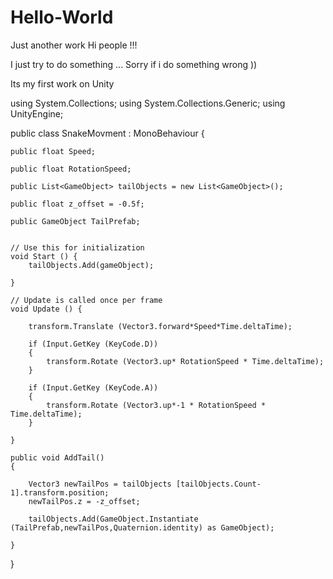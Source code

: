 # Hello-World
Just another work
Hi people !!!

I just try to do something ...
Sorry if i do something wrong ))

Its my first work on Unity

using System.Collections;
using System.Collections.Generic;
using UnityEngine;

public class SnakeMovment : MonoBehaviour {

	public float Speed;

	public float RotationSpeed;

	public List<GameObject> tailObjects = new List<GameObject>();

	public float z_offset = -0.5f;

	public GameObject TailPrefab;


	// Use this for initialization
	void Start () {
		tailObjects.Add(gameObject);
		
	}
	
	// Update is called once per frame
	void Update () {

		transform.Translate (Vector3.forward*Speed*Time.deltaTime);

		if (Input.GetKey (KeyCode.D))
		{
			transform.Rotate (Vector3.up* RotationSpeed * Time.deltaTime);
		}

		if (Input.GetKey (KeyCode.A))
		{
			transform.Rotate (Vector3.up*-1 * RotationSpeed * Time.deltaTime);
		}

	}

	public void AddTail()
	{

		Vector3 newTailPos = tailObjects [tailObjects.Count-1].transform.position;
		newTailPos.z = -z_offset;

		tailObjects.Add(GameObject.Instantiate (TailPrefab,newTailPos,Quaternion.identity) as GameObject);

    }
}




